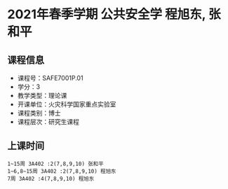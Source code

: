 # 2021年春季学期 公共安全学 程旭东, 张和平






## 课程信息

- 课程号：SAFE7001P.01
- 学分：3
- 教学类型：理论课
- 开课单位：火灾科学国家重点实验室
- 课程类别：博士
- 课程层次：研究生课程

## 上课时间

```
1~15周 3A402 :2(7,8,9,10) 张和平
1~6,8~15周 3A402 :2(7,8,9,10) 程旭东
7周 3A402 :4(7,8,9,10) 程旭东
```

